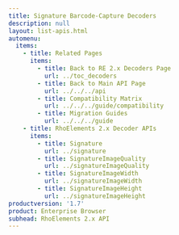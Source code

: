 ```yaml
---
title: Signature Barcode-Capture Decoders
description: null
layout: list-apis.html
automenu:
  items:
    - title: Related Pages
      items:
        - title: Back to RE 2.x Decoders Page
          url: ../toc_decoders
        - title: Back to Main API Page
          url: ../../../api
        - title: Compatibility Matrix
          url: ../../../guide/compatibility
        - title: Migration Guides
          url: ../../../guide
    - title: RhoElements 2.x Decoder APIs
      items:
        - title: Signature
          url: ../signature
        - title: SignatureImageQuality
          url: ../signatureImageQuality
        - title: SignatureImageWidth
          url: ../signatureImageWidth
        - title: SignatureImageHeight
          url: ../signatureImageHeight
productversion: '1.7'
product: Enterprise Browser
subhead: RhoElements 2.x API
---
```




